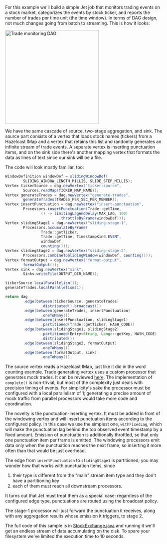 For this example we'll build a simple Jet job that monitors trading
events on a stock market, categorizes the events by stock ticker, and
reports the number of trades per time unit (the time window). In terms
of DAG design, not much changes going from batch to streaming. This is
how it looks:

<img alt="Trade monitoring DAG" 
     src="../images/stock-exchange-dag.png"
     width="300"/>

We have the same cascade of source, two-stage aggregation, and sink. The
source part consists of a vertex that loads stock names (tickers) from a
Hazelcast IMap and a vertex that retains this list and randomly
generates an infinite stream of trade events. A separate vertex is
inserting punctuation items, and on the sink side there's another
mapping vertex that formats the data as lines of text since our sink
will be a file.

The code will look mostly familiar, too:

```java
WindowDefinition windowDef = slidingWindowDef(
        SLIDING_WINDOW_LENGTH_MILLIS, SLIDE_STEP_MILLIS);
Vertex tickerSource = dag.newVertex("ticker-source",
        Sources.readMap(TICKER_MAP_NAME));
Vertex generateTrades = dag.newVertex("generate-trades",
        generateTrades(TRADES_PER_SEC_PER_MEMBER));
Vertex insertPunctuation = dag.newVertex("insert-punctuation",
        Processors.insertPunctuation(Trade::getTime,
                () -> limitingLagAndDelay(MAX_LAG, 100)
                        .throttleByFrame(windowDef)));
Vertex slidingStage1 = dag.newVertex("sliding-stage-1",
        Processors.accumulateByFrame(
                Trade::getTicker,
                Trade::getTime, TimestampKind.EVENT,
                windowDef,
                counting()));
Vertex slidingStage2 = dag.newVertex("sliding-stage-2",
        Processors.combineToSlidingWindow(windowDef, counting()));
Vertex formatOutput = dag.newVertex("format-output",
        formatOutput());
Vertex sink = dag.newVertex("sink",
        Sinks.writeFile(OUTPUT_DIR_NAME));

tickerSource.localParallelism(1);
generateTrades.localParallelism(1);

return dag
        .edge(between(tickerSource, generateTrades)
                .distributed().broadcast())
        .edge(between(generateTrades, insertPunctuation)
                .oneToMany())
        .edge(between(insertPunctuation, slidingStage1)
                .partitioned(Trade::getTicker, HASH_CODE))
        .edge(between(slidingStage1, slidingStage2)
                .partitioned(Entry<String, Long>::getKey, HASH_CODE)
                .distributed())
        .edge(between(slidingStage2, formatOutput)
                .oneToMany())
        .edge(between(formatOutput, sink)
                .oneToMany());
```

The source vertex reads a Hazelcast IMap, just like it did in the word
counting example. Trade generating vertex uses a custom processor that
generates mock trades. It can be reviewed
[here](https://github.com/hazelcast/hazelcast-jet-code-samples/blob/master/streaming/trade-generator/src/main/java/com/hazelcast/jet/sample/tradegenerator/GenerateTradesP.java).
The implementation of `complete()` is non-trivial, but most of the
complexity just deals with precision timing of events. For simplicity's
sake the processor must be configured with a local parallelism of 1;
generating a precise amount of mock traffic from parallel processors
would take more code and coordination.

The novelty is the punctuation-inserting vertex. It must be added in
front of the windowing vertex and will insert punctuation items
according to the configured policy. In this case we use the simplest
one, `withFixedLag`, which will make the punctuation lag behind the top
observed event timestamp by a fixed amount. Emission of punctuation is
additionally throttled, so that only one punctuation item per frame is
emitted. The windowing processors emit data only when the punctuation
reaches the next frame, so inserting it more often than that would be
just overhead.

The edge from `insertPunctuation` to `slidingStage1` is partitioned; you
may wonder how that works with punctuation items, since 

1. their type is different from the "main" stream item type and they
don't have a partitioning key
2. each of them must reach all downstream processors.

It turns out that Jet must treat them as a special case: regardless of
the configured edge type, punctuations are routed using the broadcast
policy.

The stage-1 processor will just forward the punctuation it receives,
along with any aggregation results whose emission it triggers, to stage
2.

The full code of this sample is in 
[StockExchange.java](
https://github.com/hazelcast/hazelcast-jet-code-samples/blob/master/streaming/stock-exchange/src/main/java/StockExchange.java)
and running it we'll get an endless stream of data accumulating on the
disk. To spare your filesystem we've limited the execution time to 10
seconds.

